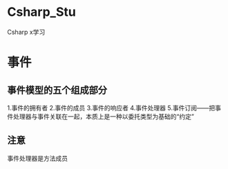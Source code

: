 # Csharp_Stu
Csharp x学习
# 事件
## 事件模型的五个组成部分
1.事件的拥有者
2.事件的成员
3.事件的响应者
4.事件处理器
5.事件订阅——把事件处理器与事件关联在一起，本质上是一种以委托类型为基础的“约定”
## 注意
事件处理器是方法成员
